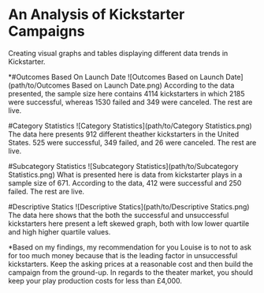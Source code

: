 # An Analysis of Kickstarter Campaigns
Creating visual graphs and tables displaying different data trends in Kickstarter.

*#Outcomes Based On Launch Date
![Outcomes Based on Launch Date](path/to/Outcomes Based on Launch Date.png)
According to the data presented, the sample size here contains 4114 kickstarters in which 2185 were successful, whereas 1530 failed and 349 were canceled. The rest are live.

#Category Statistics
![Category Statistics](path/to/Category Statistics.png)
The data here presents 912 different theather kickstarters in the United States. 525 were successful, 349 failed, and 26 were canceled. The rest are live.

#Subcategory Statistics
![Subcategory Statistics](path/to/Subcategory Statistics.png)
What is presented here is data from kickstarter plays in a sample size of 671. According to the data, 412 were successful and 250 failed. The rest are live.

#Descriptive Statics
![Descriptive Statics](path/to/Descriptive Statics.png)
The data here shows that the both the successful and unsuccessful kickstarters here present a left skewed graph, both with low lower quartile and high higher quartile values.

*Based on my findings, my recommendation for you Louise is to not to ask for too much money because that is the leading factor in unsuccessful kickstarters. Keep the asking prices at a reasonable cost and then build the campaign from the ground-up. In regards to the theater market, you should keep your play production costs for less than £4,000.
